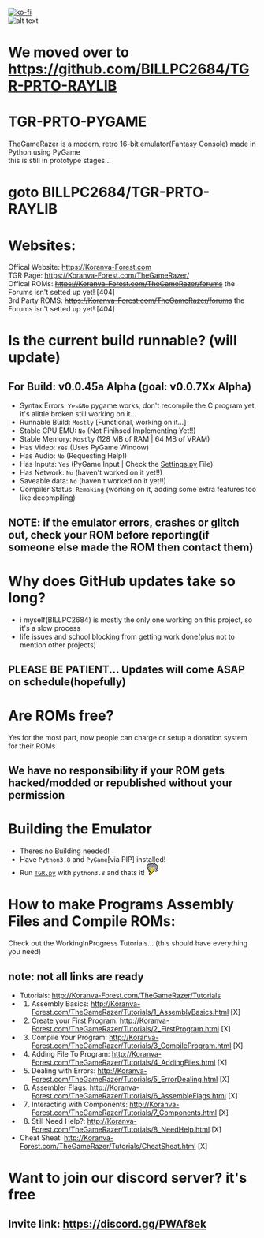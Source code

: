 [![ko-fi](https://www.ko-fi.com/img/githubbutton_sm.svg)](https://ko-fi.com/BILLPC2684)\
![alt text](http://koranva-forest.com/TheGameRazer/TGR-logo(8x).png)

# We moved over to https://github.com/BILLPC2684/TGR-PRTO-RAYLIB

# TGR-PRTO-PYGAME
TheGameRazer is a modern, retro 16-bit emulator(Fantasy Console) made in Python using PyGame\
this is still in prototype stages...

# goto BILLPC2684/TGR-PRTO-RAYLIB

# Websites:
Offical Website: https://Koranva-Forest.com \
TGR Page: https://Koranva-Forest.com/TheGameRazer/ \
Offical ROMs: ~~https://Koranva-Forest.com/TheGameRazer/forums~~ the Forums isn't setted up yet! [404] \
3rd Party ROMS: ~~https://Koranva-Forest.com/TheGameRazer/forums~~ the Forums isn't setted up yet! [404]

# Is the current build runnable? (will update)
## For Build: v0.0.45a Alpha (goal: v0.0.7Xx Alpha)
 - Syntax Errors:   `Yes&No`   pygame works, don't recompile the C program yet, it's alittle broken still working on it...
 - Runnable Build:  `Mostly`   [Functional, working on it...]
 - Stable CPU EMU:  `No`       (Not Finihsed Implementing Yet!!)
 - Stable Memory:   `Mostly`   (128 MB of RAM | 64 MB of VRAM)
 - Has Video:       `Yes`      (Uses PyGame Window)
 - Has Audio:       `No`       (Requesting Help!)
 - Has Inputs:      `Yes`      (PyGame Input | Check the [Settings.py](./Settings.py) File)
 - Has Network:     `No`       (haven't worked on it yet!!)
 - Saveable data:   `No`       (haven't worked on it yet!!)
 - Compiler Status: `Remaking` (working on it, adding some extra features too like decompiling)
## NOTE: if the emulator errors, crashes or glitch out, check your ROM before reporting(if someone else made the ROM then contact them)

# Why does GitHub updates take so long?
 - i myself(BILLPC2684) is mostly the only one working on this project, so it's a slow process
 - life issues and school blocking from getting work done(plus not to mention other projects)
## PLEASE BE PATIENT... Updates will come ASAP on schedule(hopefully)

# Are ROMs free?
Yes for the most part, now people can charge or setup a donation system for their ROMs
## We have no responsibility if your ROM gets hacked/modded or republished without your permission

# Building the Emulator
 - Theres no Building needed!
 - Have `Python3.8` and `PyGame`[via PIP] installed!
 - Run [`TGR.py`](./TGR.py) with `python3.8` and thats it! ![alt text](./bin/TGR_logo.png)


# How to make Programs Assembly Files and Compile ROMs:
 Check out the WorkingInProgress Tutorials... (this should have everything you need)
 ## note: not all links are ready
  - Tutorials: http://Koranva-Forest.com/TheGameRazer/Tutorials
   - 1. Assembly Basics: http://Koranva-Forest.com/TheGameRazer/Tutorials/1_AssemblyBasics.html [X]
   - 2. Create your First Program: http://Koranva-Forest.com/TheGameRazer/Tutorials/2_FirstProgram.html [X]
   - 3. Compile Your Program: http://Koranva-Forest.com/TheGameRazer/Tutorials/3_CompileProgram.html [X]
   - 4. Adding File To Program: http://Koranva-Forest.com/TheGameRazer/Tutorials/4_AddingFiles.html [X]
   - 5. Dealing with Errors: http://Koranva-Forest.com/TheGameRazer/Tutorials/5_ErrorDealing.html [X]
   - 6. Assembler Flags: http://Koranva-Forest.com/TheGameRazer/Tutorials/6_AssembleFlags.html [X]
   - 7. Interacting with Components: http://Koranva-Forest.com/TheGameRazer/Tutorials/7_Components.html [X]
   - 8. Still Need Help?: http://Koranva-Forest.com/TheGameRazer/Tutorials/8_NeedHelp.html [X]
   - Cheat Sheat: http://Koranva-Forest.com/TheGameRazer/Tutorials/CheatSheat.html [X]

# Want to join our discord server? it's free
## Invite link: https://discord.gg/PWAf8ek
